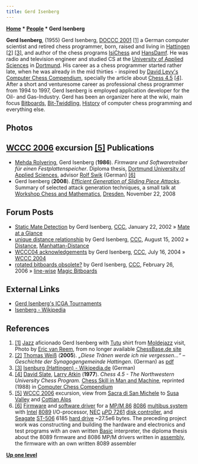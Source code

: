 ```yaml
---
title: Gerd Isenberg
---
```

**[Home](Home "Home") * [People](People "People") * Gerd Isenberg**

**Gerd Isenberg**, (1955)[](File:2001leidenIsenberg.JPG) Gerd Isenberg, [DOCCC 2001](DOCCC_2001 "DOCCC 2001") <a id="cite-note-1" href="#cite-ref-1">[1]</a>
a German computer scientist and retired chess programmer, born, raised and living in [Hattingen](https://en.wikipedia.org/wiki/Hattingen) <a id="cite-note-2" href="#cite-ref-2">[2]</a> <a id="cite-note-3" href="#cite-ref-3">[3]</a>, and author of the chess programs [IsiChess](IsiChess "IsiChess") and [HansDamf](index.php?title=HansDamf&action=edit&redlink=1 "HansDamf (page does not exist)"). He was radio and television engineer and studied CS at the [University of Applied Sciences](https://en.wikipedia.org/wiki/Dortmund_University_of_Applied_Sciences_and_Arts) in [Dortmund](https://en.wikipedia.org/wiki/Dortmund). His career as a chess programmer started rather late, when he was already in the mid thirties - inspired by [David Levy's](David_Levy "David Levy") [Computer Chess Compendium](Computer_Chess_Compendium "Computer Chess Compendium"), specially the article about [Chess 4.5](</Chess_(Program)> "Chess (Program)") <a id="cite-note-4" href="#cite-ref-4">[4]</a>. After a short and venturesome career as professional chess programmer from 1994 to 1997, Gerd Isenberg is employed application developer for the Oil- and Gas-Industry. Gerd has been an organizer here at the wiki, main focus [Bitboards](Bitboards "Bitboards"), [Bit-Twiddling](Bit-Twiddling "Bit-Twiddling"), [History](History "History") of computer chess programming and everything else.

## Photos

## [](File:Gerd2006.jpg) [WCCC 2006](WCCC_2006 "WCCC 2006") excursion <a id="cite-note-5" href="#cite-ref-5">[5]</a> Publications

- [Mehda Rolvering](https://www.linkedin.com/in/medharolvering), Gerd Isenberg (**1986**). *Firmware und Softwaretreiber für einen Festplattenspeicher*. Diploma thesis, [Dortmund University of Applied Sciences](https://en.wikipedia.org/wiki/Dortmund_University_of_Applied_Sciences_and_Arts), advisor [Rolf Swik](http://www.fh-dortmund.de/swik/index.php) (German) <a id="cite-note-6" href="#cite-ref-6">[6]</a>
- Gerd Isenberg (**2008**). *[Efficient Generation of Sliding Piece Attacks](Efficient_Generation_of_Sliding_Piece_Attacks "Efficient Generation of Sliding Piece Attacks")*. Summary of selected attack generation techniques, a small talk at [Workshop Chess and Mathematics](Workshop_Chess_and_Mathematics "Workshop Chess and Mathematics"), [Dresden](https://en.wikipedia.org/wiki/Dresden), November 22, 2008

## Forum Posts

- [Static Mate Detection](http://www.stmintz.com/ccc/index.php?id=209201) by Gerd Isenberg, [CCC](CCC "CCC"), January 22, 2002 » [Mate at a Glance](Mate_at_a_Glance "Mate at a Glance")
- [unique distance relationship](http://www.stmintz.com/ccc/index.php?id=245611) by Gerd Isenberg, [CCC](CCC "CCC"), August 15, 2002 » [Distance](Distance "Distance"), [Manhattan-Distance](Manhattan-Distance "Manhattan-Distance")
- [WCCC04 acknowledgements](http://www.stmintz.com/ccc/index.php?id=377326) by Gerd Isenberg, [CCC](CCC "CCC"), July 16, 2004 » [WCCC 2004](WCCC_2004 "WCCC 2004")
- [rotated bitboards obsolete?](http://www.stmintz.com/ccc/index.php?id=489834) by Gerd Isenberg, [CCC](CCC "CCC"), February 26, 2006 » [line-wise](On_an_empty_Board#LineAttacks "On an empty Board") [Magic Bitboards](Magic_Bitboards "Magic Bitboards")

## External Links

- [Gerd Isenberg's ICGA Tournaments](http://www.game-ai-forum.org/icga-tournaments/person.php?id=22)
- [Isenberg - Wikipedia](https://en.wikipedia.org/wiki/Isenberg)

## References

1. <a id="cite-ref-1" href="#cite-note-1">[1]</a> [Jazz](https://en.wikipedia.org/wiki/Jazz) aficionado Gerd Isenberg with [Tutu](https://en.wikipedia.org/wiki/Tutu_%28album%29) shirt from [Moldejazz](https://en.wikipedia.org/wiki/Moldejazz) visit, Photo by [Eric van Reem](Eric_van_Reem "Eric van Reem"), from no longer available [ChessBase.de site](ChessBase "ChessBase")
1. <a id="cite-ref-2" href="#cite-note-2">[2]</a> [Thomas Weiß](http://www.hattingen.de/stadt_hattingen/Rathaus/Fachbereiche/Ratsangelegenheiten,%20Wahlen%20und%20Logistik/Stadtarchiv/) (**2005**). *„Diese Tränen werde ich nie vergessen...“ – Geschichte der Synagogengemeinde Hattingen*. (German) as [pdf](http://www.hattingen.de/stadt_hattingen/Bildung%20und%20Kultur/Stadtarchiv/Wir%20%C3%BCber%20uns/Ver%C3%B6ffentlichungen/16_juden.pdf)
1. <a id="cite-ref-3" href="#cite-note-3">[3]</a> [Isenburg (Hattingen) - Wikipedia.de](https://de.wikipedia.org/wiki/Isenburg_%28Hattingen%29) (German)
1. <a id="cite-ref-4" href="#cite-note-4">[4]</a> [David Slate](David_Slate "David Slate"), [Larry Atkin](Larry_Atkin "Larry Atkin") (**1977**). *Chess 4.5 - The Northwestern University Chess Program.* [Chess Skill in Man and Machine](Chess_Skill_in_Man_and_Machine "Chess Skill in Man and Machine"), reprinted (1988) in [Computer Chess Compendium](Computer_Chess_Compendium "Computer Chess Compendium")
1. <a id="cite-ref-5" href="#cite-note-5">[5]</a> [WCCC 2006](WCCC_2006 "WCCC 2006") excursion, view from [Sacra di San Michele](https://en.wikipedia.org/wiki/Sacra_di_San_Michele) to [Susa Valley](https://en.wikipedia.org/wiki/Susa_Valley) and [Cottian Alps](https://en.wikipedia.org/wiki/Cottian_Alps)
1. <a id="cite-ref-6" href="#cite-note-6">[6]</a> [Firmware](https://en.wikipedia.org/wiki/Firmware) and [software driver](https://en.wikipedia.org/wiki/Device_driver) for a [MP/M 86](https://en.wikipedia.org/wiki/MP/M#MP.2FM-86) [8086](8086 "8086") [multibus system](https://en.wikipedia.org/wiki/Multibus) with [Intel](Intel "Intel") [8089](https://en.wikipedia.org/wiki/Intel_8089) I/O-processor, [NEC](https://en.wikipedia.org/wiki/NEC) [µPD 7261](http://www.datasheetarchive.com/DA+am/uPD7261A-datasheet.html) [disk controller](https://en.wikipedia.org/wiki/Disk_controller), and [Seagate](https://en.wikipedia.org/wiki/Seagate_Technology) [ST-506](https://en.wikipedia.org/wiki/ST-506) 6185 [hard drive](https://en.wikipedia.org/wiki/History_of_hard_disk_drives) ~27.5e6 bytes. The preceding project work was constructing and building the hardware and electronics and test programs with an own written [Basic](Basic "Basic") interpreter, the diploma thesis about the 8089 firmware and 8086 MP/M drivers written in [assembly](Assembly "Assembly"), the firmware with an own written 8089 assembler

**[Up one level](People "People")**

